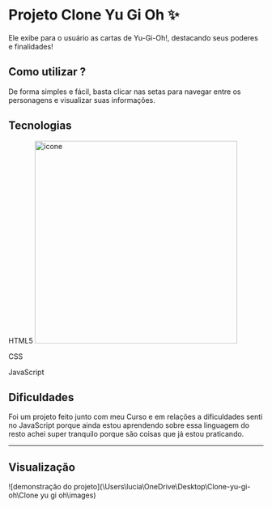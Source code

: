 # Projeto Clone Yu Gi Oh ✨ 
Ele exibe para o usuário as cartas de Yu-Gi-Oh!, destacando seus poderes e finalidades!

## Como utilizar ?
De forma simples e fácil, basta clicar nas setas para navegar entre os personagens e visualizar suas informações.

## Tecnologias 
HTML5 <img src="https://www.flaticon.com/br/icones-gratis/javascript" title="javascript ícones" alt="icone" width="400"/>



CSS

JavaScript

## Dificuldades
Foi um projeto feito junto com meu Curso e em relações a dificuldades senti no JavaScript porque ainda estou aprendendo sobre essa linguagem do resto achei super tranquilo porque são coisas que já estou praticando.

_________________________________________________________________________________________________________________________________________________________________________________________________________________
## Visualização
![demonstração do projeto](\Users\lucia\OneDrive\Desktop\Clone-yu-gi-oh\Clone yu gi oh\images)
